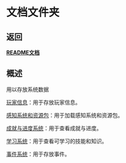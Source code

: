 # 文档文件夹

## 返回

[**README文档**](../README.md)

## 概述

用以存放系统数据

[玩家信息](profile/README.md)：用于存放玩家信息。

[感知系统和资源包](perceptionsensory/SENSORY.md)：用于加载感知系统和资源包。

[成就与进度系统](progress/README.md)：用于查看成就与进度。

[学习系统](study/README.md)：用于查看可学习的技能和知识。

[事件系统](events/README.md)：用于存放事件。